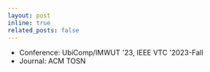 ```yaml
---
layout: post
inline: true
related_posts: false
---
```


- Conference: UbiComp/IMWUT '23, IEEE VTC '2023-Fall
- Journal: ACM TOSN
